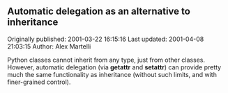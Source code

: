 ## Automatic delegation as an alternative to inheritance

Originally published: 2001-03-22 16:15:16
Last updated: 2001-04-08 21:03:15
Author: Alex Martelli

Python classes cannot inherit from any type, just from other classes. However, automatic delegation (via __getattr__ and __setattr__) can provide pretty much the same functionality as inheritance (without such limits, and with finer-grained control).